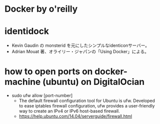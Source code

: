 # Docker by o'reilly

# identidock

* Kevin Gaudin の monsterid を元にしたシンプルなidenticonサーバー。
* Adrian Mouat 著、オライリー・ジャパンの「Using Docker」による。

# how to open ports on docker-machine (ubuntu) on DigitalOcian

* sudo ufw allow [port-number]
  * The default firewall configuration tool for Ubuntu is ufw. Developed to ease iptables firewall configuration, ufw provides a user-friendly way to create an IPv4 or IPv6 host-based firewall.
  * https://help.ubuntu.com/14.04/serverguide/firewall.html




